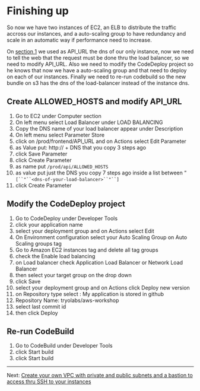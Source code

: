 # Finishing up

So now we have two instances of EC2, an ELB to distribute the traffic accross our instances, and a auto-scaling group to have redundancy and scale in an automatic way if performance need to increase.

On [section 1]() we used as API_URL the dns of our only instance, now we need to tell the web that the request must be done thru the load balancer, so we need to modify API_URL.
Also we need to modify the CodeDeploy project so he knows that now we have a auto-scaling group and that need to deploy on each of our instances.
Finally we need to re-run codebuild so the new bundle on s3 has the dns of the load-balancer instead of the instance dns.

## Create ALLOWED_HOSTS and modify API_URL
1. Go to EC2 under Computer section
2. On left menu select Load Balancer under LOAD BALANCING
3. Copy the DNS name of your load balancer appear under Description
4. On left menu select Parameter Store
5. click on /prod/frontend/API_URL and on Actions select Edit Parameter
6. as Value put: http:// + DNS that you copy 3 steps ago
7. click Save Parameter
8. click Create Parameter
9. as name put `/prod/api/ALLOWED_HOSTS`
10. as value put just the DNS you copy 7 steps ago inside a list between “ `[``"``<dns-of-your-load-balancer>``"``]`
11. click Create Parameter


## Modify the CodeDeploy project
1. Go to CodeDeploy under Developer Tools
2. click your application name
3. select your deployment group and on Actions select Edit
4. On Environment configuration select your Auto Scaling Group on Auto Scaling groups tag
5. Go to Amazon EC2 instances tag and delete all tag groups
6. check the Enable load balancing
7. on Load balancer check Application Load Balancer or Network Load Balancer
8. then select your target group on the drop down
9. click Save
10. select your deployment group and on Actions click Deploy new version
11. on Repository type select : My application is stored in github
12. Repository Name: tryolabs/aws-workshop
13. select last commit id
14. then click Deploy


## Re-run CodeBuild
1. Go to CodeBuild under Developer Tools
2. click Start build
3. click Start build

---
Next: [Create your own VPC with private and public subnets and a bastion to access thru SSH to your instances](/workshop/vpc-subnets-bastion/introduction.md)